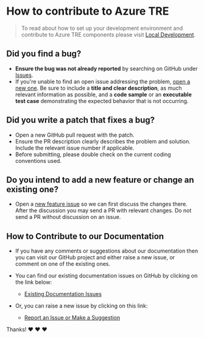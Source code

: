# How to contribute to Azure TRE
> To read about how to set up your development environment and contribute to Azure TRE components please visit [Local Development](/using-tre/local-development/local-development/).

## Did you find a bug?

* **Ensure the bug was not already reported** by searching on GitHub under [Issues](https://github.com/microsoft/AzureTRE/issues).
* If you're unable to find an open issue addressing the problem, [open a new one](https://github.com/microsoft/AzureTRE/issues/new?assignees=&labels=bug&template=bug_report.md&title=%5BBUG%5D). Be sure to include a **title and clear description**, as much relevant information as possible, and a **code sample** or an **executable test case** demonstrating the expected behavior that is not occurring.

## Did you write a patch that fixes a bug?

* Open a new GitHub pull request with the patch.
* Ensure the PR description clearly describes the problem and solution. Include the relevant issue number if applicable.
* Before submitting, please double check on the current coding conventions used.

## Do you intend to add a new feature or change an existing one?

* Open a [new feature issue](https://github.com/microsoft/AzureTRE/issues/new?assignees=&labels=feature&template=feature_request.md&title=) so we can first discuss the changes there. After the discussion you may send a PR with relevant changes. Do not send a PR without discussion on an issue.

## How to Contribute to our Documentation

* If you have any comments or suggestions about our documentation then you can visit our GitHub project and either raise a new issue, or comment on one of the existing ones.

* You can find our existing documentation issues on GitHub by clicking on the link below:

  * [Existing Documentation Issues](https://github.com/microsoft/AzureTRE/issues?q=is%3Aissue+is%3Aopen+label%3Adocumentation)

* Or, you can raise a new issue by clicking on this link:

  * [Report an Issue or Make a Suggestion](https://github.com/microsoft/AzureTRE/issues/new/choose)

Thanks! :heart: :heart: :heart:
